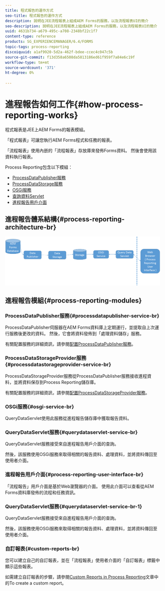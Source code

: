 ```yaml
---
title: 程式報告的運作方式
seo-title: 程式報告的運作方式
description: 說明在JEE流程報表上組成AEM Forms的服務，以及流程報表UI的簡介
seo-description: 說明在JEE流程報表上組成AEM Forms的服務，以及流程報表UI的簡介
uuid: 4631b734-a679-495c-a708-2348bf22c1f7
content-type: reference
products: SG_EXPERIENCEMANAGER/6.4/FORMS
topic-tags: process-reporting
discoiquuid: a1af9920-5d2a-462f-bdee-ccec4c047c5b
source-git-commit: f13d358a6508da5813186ed61f959f7a84e6c19f
workflow-type: tm+mt
source-wordcount: '371'
ht-degree: 0%

---
```



# 進程報告如何工作{#how-process-reporting-works}

程式報表是JEE上AEM Forms的報表模組。

「程式報表」可讓您執行AEM Forms程式和任務的報表。

「流程報表」使用內嵌的「流程報表」存放庫來發佈Forms資料。 然後會使用該資料執行報表。

Process Reporting包含以下模組：

* [ProcessDataPublisher服務](/help/forms/using/process-reporting/process-reporting-architecture.md#p-processdatapublisher-service-br-p)
* [ProcessDataStorage服務](/help/forms/using/process-reporting/process-reporting-architecture.md#p-processdatastorageprovider-service-br-p)
* [OSGi服務](/help/forms/using/process-reporting/process-reporting-architecture.md#p-osgi-service-br-p)
* [查詢資料Servlet](/help/forms/using/process-reporting/process-reporting-architecture.md#p-querydataservlet-service-br-p)
* [進程報告用戶介面](/help/forms/using/process-reporting/process-reporting-architecture.md#p-process-reporting-user-interface-br-p)

## 進程報告體系結構{#process-reporting-architecture-br}

![處理報告架構](assets/processreportingarchitecture.png)

## 進程報告模組{#process-reporting-modules}

### ProcessDataPublisher服務{#processdatapublisher-service-br}

ProcessDataPublisher伺服器在AEM Forms資料庫上定期運行，並提取自上次運行服務後更改的資料。 然後，它會將資料發佈到「處理資料儲存」服務。

有關配置服務的詳細資訊，請參閱[配置ProcessDataPublisher服務](/help/forms/using/process-reporting/install-start-process-reporting.md#p-reportconfiguration-service-p)。

### ProcessDataStorageProvider服務{#processdatastorageprovider-service-br}

ProcessDataStorageProvider服務從ProcessDataPublisher服務接收進程資料，並將資料保存到Process Reporting儲存庫。

有關配置服務的詳細資訊，請參閱[配置ProcessDataStorageProvider服務](/help/forms/using/process-reporting/install-start-process-reporting.md#p-to-configure-the-process-reporting-repository-locations-p)。

### OSGi服務{#osgi-service-br}

QueryDataServlet使用此服務從進程報告儲存庫中獲取報告資料。

### QueryDataServlet服務{#querydataservlet-service-br}

QueryDataServlet服務接受來自進程報告用戶介面的查詢。

然後，該服務使用OSGi服務來取得相關的報告資料、處理資料，並將資料傳回至使用者介面。

### 進程報告用戶介面{#process-reporting-user-interface-br}

「流程報告」用戶介面是基於Web瀏覽器的介面。 使用此介面可以查看從AEM Forms資料庫發佈的流程和任務資訊。

### QueryDataServlet服務{#querydataservlet-service-br-1}

QueryDataServlet服務接受來自進程報告用戶介面的查詢。

然後，該服務使用OSGi服務來取得相關的報告資料、處理資料，並將資料傳回至使用者介面。

### 自訂報表{#custom-reports-br}

您可以建立自己的自訂報表，並在「流程報表」使用者介面的「自訂報表」標籤中顯示這些報表。

如需建立自訂報表的步驟，請參閱[Custom Reports in Process Reporting](/help/forms/using/process-reporting/process-reporting-custom-reports.md)文章中的To create a custom report。

